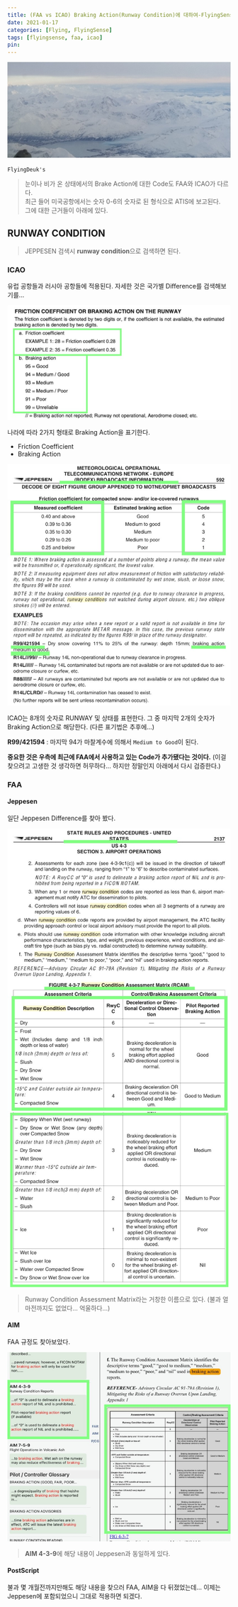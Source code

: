 ```yaml
---
title: (FAA vs ICAO) Braking Action(Runway Condition)에 대하여-FlyingSense
date: 2021-01-17
categories: [Flying, FlyingSense]
tags: [flyingsense, faa, icao]
pin:
---
```

![brake](/img/flying/sense/faaicao/brake.jpg)

`FlyingDeuk's`
> 눈이나 비가 온 상태에서의 Brake Action에 대한 Code도 FAA와 ICAO가 다르다. <br>
최근 들어 미국공항에서는 숫자 0-6의 숫자로 된 형식으로 ATIS에 보고된다. <br>
그에 대한 근거들이 아래에 있다.

## RUNWAY CONDITION
>JEPPESEN 검색시 **runway condition**으로 검색하면 된다.

### ICAO
유럽 공항들과 러시아 공항들에 적용된다. 자세한 것은 국가별 Difference를 검색해보기를...

![brake](/img/flying/sense/faaicao/jeppeu1.jpg)

나라에 따라 2가지 형태로 Braking Action을 표기한다.
- Friction Coefficient
- Braking Action

![brake](/img/flying/sense/faaicao/jeppeu.jpg)

ICAO는 8개의 숫자로 RUNWAY 및 상태를 표현한다. 그 중 마지막 2개의 숫자가 Braking Action으로 해당한다. (다른 표기법은 추후에...)

**R99/421594** : 마지막 94가 마찰계수에 의해서 `Medium to Good`이 된다.

**중요한 것은 우측에 최근에 FAA에서 사용하고 있는 Code가 추가됐다는 것이다.** (이걸 찾으려고 고생한 것 생각하면 허무하다... 하지만 정말인지 아래에서 다시 검증한다.)

### FAA

#### Jeppesen
일단 Jeppesen Difference를 찾아 봤다.

![brake](/img/flying/sense/faaicao/jeppus.jpg)
![brake](/img/flying/sense/faaicao/jeppus1.jpg)

>Runway Condition Assessment Matrix라는 거창한 이름으로 있다. (불과 얼마전까지도 없었다... 억울하다...)

#### AIM
FAA 규정도 찾아보았다.

![brake](/img/flying/sense/faaicao/aim.jpg)
>**AIM 4-3-9**에 해당 내용이 Jeppesen과 동일하게 있다.

#### PostScript
불과 몇 개월전까지만해도 해당 내용을 찾으러 FAA, AIM을 다 뒤졌었는데... 이제는 Jeppesen에 포함되었으니 그대로 적용하면 되겠다.
